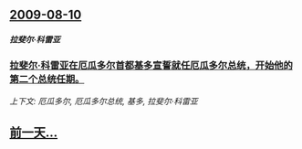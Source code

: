 ## [2009-08-10](/news/2009/08/10/index.md)

##### 拉斐尔·科雷亚
### [ 拉斐尔·科雷亚在厄瓜多尔首都基多宣誓就任厄瓜多尔总统，开始他的第二个总统任期。](/news/2009/08/10/拉斐尔-科雷亚在厄瓜多尔首都基多宣誓就任厄瓜多尔总统-开始他的第二个总统任期.md)
_上下文: 厄瓜多尔, 厄瓜多尔总统, 基多, 拉斐尔·科雷亚_

## [前一天...](/news/2009/08/9/index.md)

